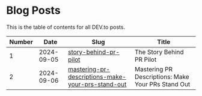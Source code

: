 # Blog Posts

This is the table of contents for all DEV.to posts.


| Number | Date       | Slug                                                | Title |
|---------|------------|-----------------------------------------------------| ----- |
| 1       | 2024-09-05 | [story-behind-pr-pilot](./story-behind-pr-pilot.md) | The Story Behind PR Pilot                          |
| 2       | 2024-09-06 | [mastering-pr-descriptions-make-your-prs-stand-out](./mastering-pr-descriptions-make-your-prs-stand-out.md) | Mastering PR Descriptions: Make Your PRs Stand Out |
